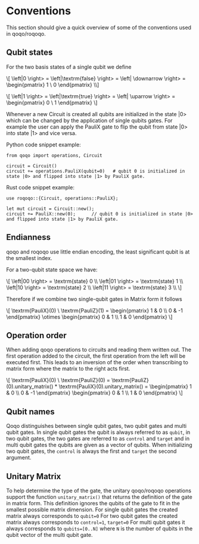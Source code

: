 # Conventions

This section should give a quick overview of some of the conventions used in qoqo/roqoqo.

## Qubit states
For the two basis states of a single qubit we define

\\[
 \left|0 \right>  =  \left|\textrm{false} \right> =  \left| \downarrow \right> = \begin{pmatrix}
 1 \\
 0
 \end{pmatrix}
 \\\\]

 \\[
 \left|1 \right>  =  \left|\textrm{true} \right> =  \left| \uparrow \right> = \begin{pmatrix}
 0 \\
 1
 \end{pmatrix}
 \\]

Whenever a new Circuit is created all qubits are initialized in the state |0> which can be changed by the application of single qubits gates. 
For example the user can apply the PauliX gate to flip the qubit from state |0> into state |1> and vice versa.

Python code snippet example:

    from qoqo import operations, Circuit

    circuit = Circuit()
    circuit += operations.PauliX(qubit=0)   # qubit 0 is initialized in state |0> and flipped into state |1> by PauliX gate.

Rust code snippet example:

    use roqoqo::{Circuit, operations::PauliX};

    let mut circuit = Circuit::new();
    circuit += PauliX::new(0);      // qubit 0 is initialized in state |0> and flipped into state |1> by PauliX gate.



## Endianness

qoqo and roqoqo use little endian encoding, the least significant qubit is at the smallest index.

For a two-qubit state space we have:

 \\[
 \left|00 \right>  =  \textrm{state} 0 \\\\
 \left|01 \right>  =  \textrm{state} 1 \\\\
 \left|10 \right>  =  \textrm{state} 2 \\\\
 \left|11 \right>  =  \textrm{state} 3 \\\\
 \\]

Therefore if we combine two single-qubit gates in Matrix form it follows

\\[
 \textrm{PauliX}(0) \  \textrm{PauliZ}(1)  = \begin{pmatrix}
 1 & 0 \\\\
 0 & -1
 \end{pmatrix} \otimes \begin{pmatrix}
 0 & 1 \\\\
 1 & 0
 \end{pmatrix}
 \\]

## Operation order

 When adding qoqo operations to circuits and reading them written out. The first operation added to the circuit, the first operation from the left will be executed first. This leads to an inversion of the order when transcribing to matrix form where the matrix to the right acts first.

 \\[
 \textrm{PauliX}(0) \  \textrm{PauliZ}(0)  =  \textrm{PauliZ}(0).unitary_matrix() *  \textrm{PauliX}(0).unitary_matrix() = \begin{pmatrix}
 1 & 0 \\\\
 0 & -1
 \end{pmatrix}  \begin{pmatrix}
 0 & 1 \\\\
 1 & 0
 \end{pmatrix}
 \\]

## Qubit names

Qoqo distinguishes between single qubit gates, two qubit gates and multi qubit gates. In single qubit gates the qubit is always referred to as `qubit`, in two qubit gates, the two gates are referred to as `control` and `target` and in multi qubit gates the qubits are given as a vector of qubits.
When initializing two qubit gates, the `control` is always the first and `target` the second argument.

## Unitary Matrix

To help determine the type of the gate, the unitary qoqo/roqoqo operations support the function `unitary_matrix()` that returns the definition of the gate in matrix form. This definition ignores the qubits of the gate to fit in the smallest possible matrix dimension.
For single qubit gates the created matrix always corresponds to `qubit=0`
For two qubit gates the created matrix always corresponds to `control=1`, `target=0`
For multi qubit gates it always corresponds to `qubits=[0..N]` where `N` is the number of qubits in the qubit vector of the multi qubit gate.